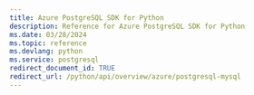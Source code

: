 ```yaml
---
title: Azure PostgreSQL SDK for Python
description: Reference for Azure PostgreSQL SDK for Python
ms.date: 03/28/2024
ms.topic: reference
ms.devlang: python
ms.service: postgresql
redirect_document_id: TRUE
redirect_url: /python/api/overview/azure/postgresql-mysql
---
```

